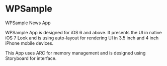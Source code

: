 WPSample
========
WPSample News App

WPSample App is designed for iOS 6 and above. It presents the UI in native iOS 7 Look and is using auto-layout for rendering UI in 3.5 inch and 4 inch iPhone mobile devices.

This App uses ARC for memory management and is designed using Storyboard for interface.


